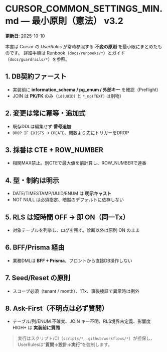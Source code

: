 # CURSOR_COMMON_SETTINGS_MIN.md — 最小原則（憲法） v3.2
**更新日**: 2025-10-10

本書は Cursor の *UserRules* が常時参照する **不変の原則** を最小限にまとめたものです。
詳細手順は Runbook（`docs/runbooks/*`）とガイド（`docs/guardrails/*`）を参照。

## 1. DB契約ファースト
- 実装前に **information_schema / pg_enum / 外部キー** を確認（Preflight）
- JOIN は **PK/FK** のみ（`id(UUID)` と `*_no(TEXT)` は別物）

## 2. 変更は常に冪等・追加式
- 既存DDLは編集せず **番号追加**
- `DROP IF EXISTS` → `CREATE`、関数より先にトリガーをDROP

## 3. 採番は CTE + ROW_NUMBER
- 相関MAX禁止。別CTEで最大値を前計算し、ROW_NUMBERで連番

## 4. 型・制約は明示
- DATE/TIMESTAMP/UUID/ENUM は **明示キャスト**
- NOT NULL は必須指定、暗黙のデフォルトに依存しない

## 5. RLS は短時間 OFF → 即 ON（同一Tx）
- 対象テーブルを列挙し、ログを残す。診断以外は原則 ON のまま

## 6. BFF/Prisma 経由
- 業務DMLは **BFF + Prisma**。フロントから直接DB操作しない

## 7. Seed/Reset の原則
- スコープ必須（tenant / month）、1Tx、事後検証で異常時は例外

## 8. Ask-First（不明点は必ず質問）
- テーブル/列/ENUM 不確実、JOIN キー不明、RLS境界未定義、影響度 HIGH+ は **実装前に質問**

> 実行はスクリプト/CI（`scripts/*`, `.github/workflows/*`）が担保し、UserRulesは“**質問→設計→実行**”を強制します。
